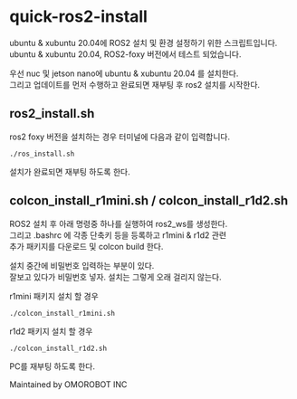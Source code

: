 # quick-ros2-install

ubuntu & xubuntu 20.04에 ROS2 설치 및 환경 설정하기 위한 스크립트입니다.  
ubuntu & xubuntu 20.04, ROS2-foxy 버전에서 테스트 되었습니다.

우선 nuc 및 jetson nano에 ubuntu & xubuntu 20.04 를 설치한다.  
그리고 업데이트를 먼저 수행하고 완료되면 재부팅 후 ros2 설치를 시작한다.

## ros2_install.sh

ros2 foxy 버전을 설치하는 경우 터미널에 다음과 같이 입력합니다.  

```
./ros_install.sh
```
설치가 완료되면 재부팅 하도록 한다.
  
  
## colcon_install_r1mini.sh / colcon_install_r1d2.sh

ROS2 설치 후 아래 명령중 하나를 실행하여 ros2_ws를 생성한다.  
그리고 .bashrc 에 각종 단축키 등을 등록하고 r1mini & r1d2 관련  
추가 패키지를 다운로드 및 colcon build 한다.

설치 중간에 비밀번호 입력하는 부분이 있다.  
잘보고 있다가 비밀번호 넣자. 설치는 그렇게 오래 걸리지 않는다.

r1mini 패키지 설치 할 경우
```
./colcon_install_r1mini.sh
```
r1d2 패키지 설치 할 경우
```
./colcon_install_r1d2.sh
```
PC를 재부팅 하도록 한다.



Maintained by OMOROBOT INC
